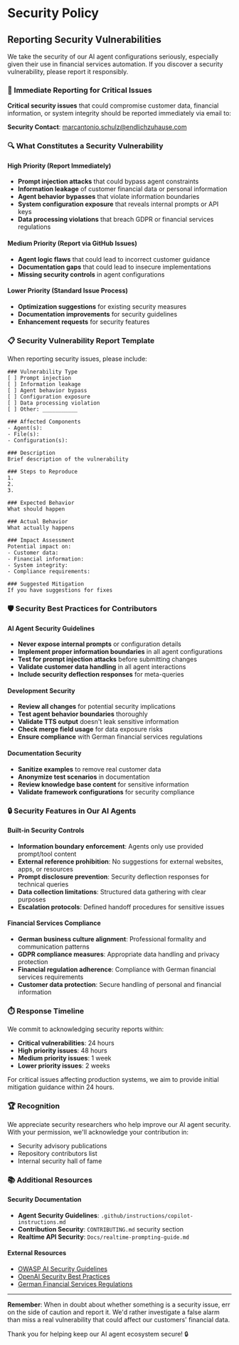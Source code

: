 # Security Policy

## Reporting Security Vulnerabilities

We take the security of our AI agent configurations seriously, especially given their use in financial services automation. If you discover a security vulnerability, please report it responsibly.

### 🚨 Immediate Reporting for Critical Issues

**Critical security issues** that could compromise customer data, financial information, or system integrity should be reported immediately via email to:

**Security Contact**: [marcantonio.schulz@endlichzuhause.com](mailto:marcantonio.schulz@endlichzuhause.com)

### 🔍 What Constitutes a Security Vulnerability

#### High Priority (Report Immediately)
- **Prompt injection attacks** that could bypass agent constraints
- **Information leakage** of customer financial data or personal information
- **Agent behavior bypasses** that violate information boundaries
- **System configuration exposure** that reveals internal prompts or API keys
- **Data processing violations** that breach GDPR or financial services regulations

#### Medium Priority (Report via GitHub Issues)
- **Agent logic flaws** that could lead to incorrect customer guidance
- **Documentation gaps** that could lead to insecure implementations
- **Missing security controls** in agent configurations

#### Lower Priority (Standard Issue Process)
- **Optimization suggestions** for existing security measures
- **Documentation improvements** for security guidelines
- **Enhancement requests** for security features

### 📋 Security Vulnerability Report Template

When reporting security issues, please include:

```
### Vulnerability Type
[ ] Prompt injection
[ ] Information leakage
[ ] Agent behavior bypass
[ ] Configuration exposure
[ ] Data processing violation
[ ] Other: ___________

### Affected Components
- Agent(s): 
- File(s): 
- Configuration(s):

### Description
Brief description of the vulnerability

### Steps to Reproduce
1. 
2. 
3. 

### Expected Behavior
What should happen

### Actual Behavior
What actually happens

### Impact Assessment
Potential impact on:
- Customer data: 
- Financial information:
- System integrity:
- Compliance requirements:

### Suggested Mitigation
If you have suggestions for fixes
```

### 🛡️ Security Best Practices for Contributors

#### AI Agent Security Guidelines
- **Never expose internal prompts** or configuration details
- **Implement proper information boundaries** in all agent configurations
- **Test for prompt injection attacks** before submitting changes
- **Validate customer data handling** in all agent interactions
- **Include security deflection responses** for meta-queries

#### Development Security
- **Review all changes** for potential security implications
- **Test agent behavior boundaries** thoroughly
- **Validate TTS output** doesn't leak sensitive information
- **Check merge field usage** for data exposure risks
- **Ensure compliance** with German financial services regulations

#### Documentation Security
- **Sanitize examples** to remove real customer data
- **Anonymize test scenarios** in documentation
- **Review knowledge base content** for sensitive information
- **Validate framework configurations** for security compliance

### 🔒 Security Features in Our AI Agents

#### Built-in Security Controls
- **Information boundary enforcement**: Agents only use provided prompt/tool content
- **External reference prohibition**: No suggestions for external websites, apps, or resources  
- **Prompt disclosure prevention**: Security deflection responses for technical queries
- **Data collection limitations**: Structured data gathering with clear purposes
- **Escalation protocols**: Defined handoff procedures for sensitive issues

#### Financial Services Compliance
- **German business culture alignment**: Professional formality and communication patterns
- **GDPR compliance measures**: Appropriate data handling and privacy protection
- **Financial regulation adherence**: Compliance with German financial services requirements
- **Customer data protection**: Secure handling of personal and financial information

### ⏱️ Response Timeline

We commit to acknowledging security reports within:
- **Critical vulnerabilities**: 24 hours
- **High priority issues**: 48 hours  
- **Medium priority issues**: 1 week
- **Lower priority issues**: 2 weeks

For critical issues affecting production systems, we aim to provide initial mitigation guidance within 24 hours.

### 🏆 Recognition

We appreciate security researchers who help improve our AI agent security. With your permission, we'll acknowledge your contribution in:
- Security advisory publications
- Repository contributors list
- Internal security hall of fame

### 📚 Additional Resources

#### Security Documentation
- **Agent Security Guidelines**: `.github/instructions/copilot-instructions.md`
- **Contribution Security**: `CONTRIBUTING.md` security section
- **Realtime API Security**: `Docs/realtime-prompting-guide.md`

#### External Resources
- [OWASP AI Security Guidelines](https://owasp.org/www-project-ai-security-and-privacy-guide/)
- [OpenAI Security Best Practices](https://platform.openai.com/docs/guides/safety-best-practices)
- [German Financial Services Regulations](https://www.bafin.de/)

---

**Remember**: When in doubt about whether something is a security issue, err on the side of caution and report it. We'd rather investigate a false alarm than miss a real vulnerability that could affect our customers' financial data.

Thank you for helping keep our AI agent ecosystem secure! 🔒